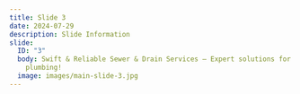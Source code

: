 ```yaml
---
title: Slide 3
date: 2024-07-29
description: Slide Information
slide:
  ID: "3"
  body: Swift & Reliable Sewer & Drain Services — Expert solutions for hassle-free
    plumbing!
  image: images/main-slide-3.jpg
---
```

